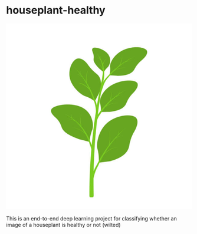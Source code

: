 # houseplant-healthy
![Houseplant Healthy Logo](houseplant.jpg)

This is an end-to-end deep learning project for classifying whether an image of a houseplant is healthy or not (wilted)

